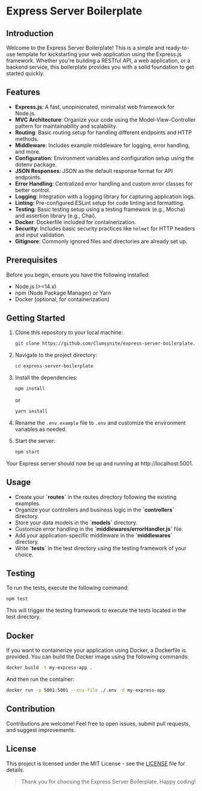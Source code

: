 # Express Server Boilerplate

## Introduction
Welcome to the Express Server Boilerplate! This is a simple and ready-to-use template for kickstarting your web application using the Express.js framework. Whether you're building a RESTful API, a web application, or a backend service, this boilerplate provides you with a solid foundation to get started quickly.

## Features

- **Express.js**: A fast, unopinionated, minimalist web framework for Node.js.
- **MVC Architecture**: Organize your code using the Model-View-Controller pattern for maintainability and scalability.
- **Routing**: Basic routing setup for handling different endpoints and HTTP methods.
- **Middleware**: Includes example middleware for logging, error handling, and more.
- **Configuration**: Environment variables and configuration setup using the dotenv package.
- **JSON Responses**: JSON as the default response format for API endpoints.
- **Error Handling**: Centralized error handling and custom error classes for better control.
- **Logging**: Integration with a logging library for capturing application logs.
- **Linting**: Pre-configured ESLint setup for code linting and formatting.
- **Testing**: Basic testing setup using a testing framework (e.g., Mocha) and assertion library (e.g., Chai).
- **Docker**: Dockerfile included for containerization.
- **Security**: Includes basic security practices like `helmet` for HTTP headers and input validation.
- **Gitignore**: Commonly ignored files and directories are already set up.

## Prerequisites

Before you begin, ensure you have the following installed:

- Node.js (>=14.x)
- npm (Node Package Manager) or Yarn
- Docker (optional, for containerization)

## Getting Started

1. Clone this repository to your local machine:

    ```bash
    git clone https://github.com/Clumsynite/express-server-boilerplate.git
    ```


2. Navigate to the project directory:

    ```bash
    cd express-server-boilerplate
    ```

3. Install the dependencies:

    ```bash
    npm install
    ```

    or

    ```bash
    yarn install
    ```

4. Rename the `.env.example` file to `.env` and customize the environment variables as needed.

5. Start the server:

    ```bash
    npm start
    ```

Your Express server should now be up and running at http://localhost:5001.


## Usage

- Create your **\`routes\`** in the routes directory following the existing examples.
- Organize your controllers and business logic in the **\`controllers\`** directory.
- Store your data models in the **\`models\`** directory.
- Customize error handling in the **\`middlewares/errorHandler.js\`** file.
- Add your application-specific middleware in the **\`middlewares\`** directory.
- Write **\`tests\`** in the test directory using the testing framework of your choice.


## Testing

To run the tests, execute the following command:

```bash
npm test
```

This will trigger the testing framework to execute the tests located in the test directory.

## Docker

If you want to containerize your application using Docker, a Dockerfile is provided. You can build the Docker image using the following commands:

```bash
docker build -t my-express-app .
```

And then run the container:

```bash
docker run -p 5001:5001 --env-file ./.env -d my-express-app
```

## Contribution

Contributions are welcome! Feel free to open issues, submit pull requests, and suggest improvements.

## License

This project is licensed under the MIT License - see the [LICENSE](/LICENSE) file for details.



> Thank you for choosing the Express Server Boilerplate. Happy coding!
